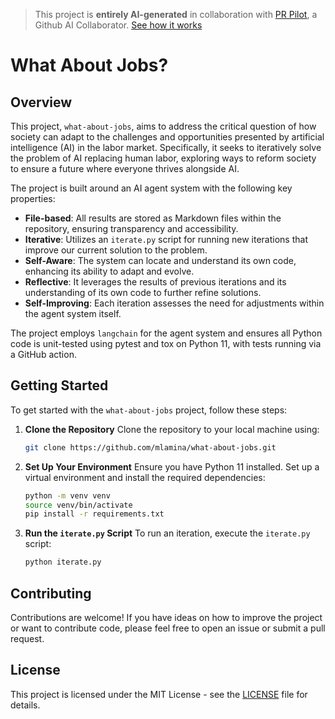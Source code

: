 > This project is **entirely AI-generated** in collaboration with [PR Pilot](https://github.com/apps/pr-pilot-ai), a Github AI Collaborator.
> [See how it works](https://github.com/mlamina/what-about-jobs/issues/1)

# What About Jobs?

## Overview
This project, `what-about-jobs`, aims to address the critical question of how society can adapt to the challenges and opportunities presented by artificial intelligence (AI) in the labor market. Specifically, it seeks to iteratively solve the problem of AI replacing human labor, exploring ways to reform society to ensure a future where everyone thrives alongside AI.

The project is built around an AI agent system with the following key properties:
- **File-based**: All results are stored as Markdown files within the repository, ensuring transparency and accessibility.
- **Iterative**: Utilizes an `iterate.py` script for running new iterations that improve our current solution to the problem.
- **Self-Aware**: The system can locate and understand its own code, enhancing its ability to adapt and evolve.
- **Reflective**: It leverages the results of previous iterations and its understanding of its own code to further refine solutions.
- **Self-Improving**: Each iteration assesses the need for adjustments within the agent system itself.

The project employs `langchain` for the agent system and ensures all Python code is unit-tested using pytest and tox on Python 11, with tests running via a GitHub action.

## Getting Started
To get started with the `what-about-jobs` project, follow these steps:

1. **Clone the Repository**
   Clone the repository to your local machine using:
   ```bash
   git clone https://github.com/mlamina/what-about-jobs.git
   ```
2. **Set Up Your Environment**
   Ensure you have Python 11 installed. Set up a virtual environment and install the required dependencies:
   ```bash
   python -m venv venv
   source venv/bin/activate
   pip install -r requirements.txt
   ```
3. **Run the `iterate.py` Script**
   To run an iteration, execute the `iterate.py` script:
   ```bash
   python iterate.py
   ```

## Contributing
Contributions are welcome! If you have ideas on how to improve the project or want to contribute code, please feel free to open an issue or submit a pull request.

## License
This project is licensed under the MIT License - see the [LICENSE](LICENSE) file for details.
